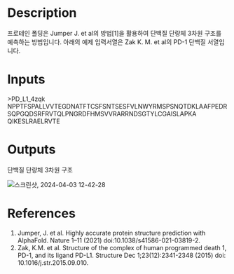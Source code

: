# Description 

프로테인 폴딩은 Jumper J. et al의 방법[1]을 활용하여 단백질 단량체 3차원 구조를 예측하는 방법입니다. 아래의 예제 입력서열은 Zak K. M. et al의 PD-1 단백질 서열입니다. 

# Inputs
\>PD_L1_4zqk
NPPTFSPALLVVTEGDNATFTCSFSNTSESFVLNWYRMSPSNQTDKLAAFPEDRSQPGQDSRFRVTQLPNGRDFHMSVVRARRNDSGTYLCGAISLAPKA
QIKESLRAELRVTE


# Outputs

단백질 단량체 3차원 구조

![스크린샷, 2024-04-03 12-42-28](https://github.com/arontier/ad3-tutorials/assets/121647082/85764f62-a700-4531-9006-153557b72f8c)




# References

1. Jumper, J. et al. Highly accurate protein structure prediction with AlphaFold. Nature 1–11 (2021) doi:10.1038/s41586-021-03819-2.
2. Zak, K.M. et al. Structure of the complex of human programmed death 1, PD-1, and its ligand PD-L1. Structure Dec 1;23(12):2341-2348 (2015) doi: 10.1016/j.str.2015.09.010.

